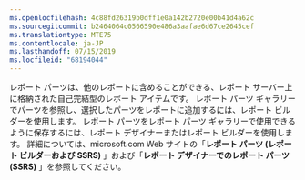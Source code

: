 ```yaml
---
ms.openlocfilehash: 4c88fd26319b0dff1e0a142b2720e00b41d4a62c
ms.sourcegitcommit: b2464064c0566590e486a3aafae6d67ce2645cef
ms.translationtype: MTE75
ms.contentlocale: ja-JP
ms.lasthandoff: 07/15/2019
ms.locfileid: "68194044"
---
```

  レポート パーツは、他のレポートに含めることができる、レポート サーバー上に格納された自己完結型のレポート アイテムです。 レポート パーツ ギャラリーでパーツを参照し、選択したパーツをレポートに追加するには、レポート ビルダーを使用します。 レポート パーツをレポート パーツ ギャラリーで使用できるように保存するには、レポート デザイナーまたはレポート ビルダーを使用します。 詳細については、microsoft.com Web サイトの「**レポート パーツ (レポート ビルダーおよび SSRS)** 」および「**レポート デザイナーでのレポート パーツ (SSRS)** 」を参照してください。
   